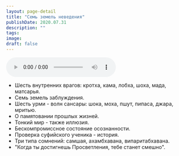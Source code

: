 ```yaml
---
layout: page-detail
title: "Семь земель неведения"
publishDate: 2020.07.31
description: ""
tags:
image:
draft: false
---
```


<audio title="2020.07.31 - Семь земель неведения.mp3" src="https://filer-api.advayta.org/v1.0/public/files/73114" controls=""></audio>

* Шесть внутренних врагов: кротха, кама, лобха, шоха, мада, матсарья.
* Семь земель заблуждения.
* Шесть урми - волн сансары: шока, моха, пшут, пипаса, джара, мритью.
* О памятовании прошлых жизней.
* Тонкий мир - также иллюзия.
* Бескомпромиссное состояние осознанности.
* Проверка суфийского ученика - история.
* Три типа сомнений: самшая, ахамбхавана, випаритабхавана.
* "Когда ты достигнешь Просветления, тебе станет смешно".

  
